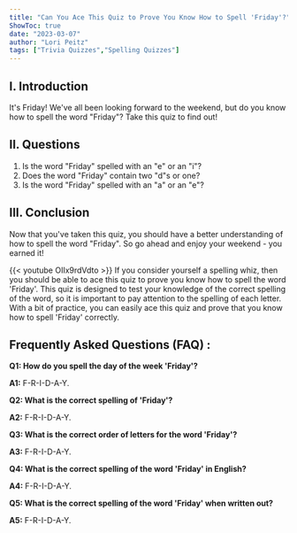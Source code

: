 ```yaml
---
title: "Can You Ace This Quiz to Prove You Know How to Spell 'Friday'?"
ShowToc: true 
date: "2023-03-07"
author: "Lori Peitz" 
tags: ["Trivia Quizzes","Spelling Quizzes"]
---
```

## I. Introduction 
It's Friday! We've all been looking forward to the weekend, but do you know how to spell the word "Friday"? Take this quiz to find out!

## II. Questions
1. Is the word "Friday" spelled with an "e" or an "i"?
2. Does the word "Friday" contain two "d"s or one?
3. Is the word "Friday" spelled with an "a" or an "e"?

## III. Conclusion
Now that you've taken this quiz, you should have a better understanding of how to spell the word "Friday". So go ahead and enjoy your weekend - you earned it!

{{< youtube OIIx9rdVdto >}} 
If you consider yourself a spelling whiz, then you should be able to ace this quiz to prove you know how to spell the word 'Friday'. This quiz is designed to test your knowledge of the correct spelling of the word, so it is important to pay attention to the spelling of each letter. With a bit of practice, you can easily ace this quiz and prove that you know how to spell 'Friday' correctly.

## Frequently Asked Questions (FAQ) :
**Q1: How do you spell the day of the week 'Friday'?**

**A1:** F-R-I-D-A-Y.

**Q2: What is the correct spelling of 'Friday'?**

**A2:** F-R-I-D-A-Y.

**Q3: What is the correct order of letters for the word 'Friday'?**

**A3:** F-R-I-D-A-Y.

**Q4: What is the correct spelling of the word 'Friday' in English?**

**A4:** F-R-I-D-A-Y.

**Q5: What is the correct spelling of the word 'Friday' when written out?**

**A5:** F-R-I-D-A-Y.





